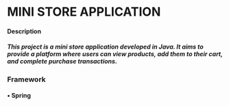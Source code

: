 # MINI STORE APPLICATION

#### Description

##### This project is a mini store application developed in Java. It aims to provide a platform where users can view products, add them to their cart, and complete purchase transactions.

### Framework

####   • Spring 

#####  

